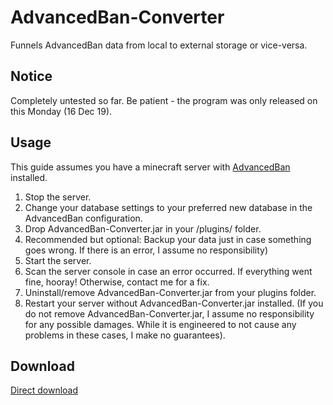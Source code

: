# AdvancedBan-Converter
Funnels AdvancedBan data from local to external storage or vice-versa.


## Notice

Completely untested so far. Be patient - the program was only released on this Monday (16 Dec 19).

## Usage

This guide assumes you have a minecraft server with [AdvancedBan](https://github.com/AdvancedBan) installed.

1. Stop the server.
2. Change your database settings to your preferred new database in the AdvancedBan configuration.
3. Drop AdvancedBan-Converter.jar in your /plugins/ folder.
4. Recommended but optional: Backup your data just in case something goes wrong. If there is an error, I assume no responsibility)
4. Start the server.
5. Scan the server console in case an error occurred. If everything went fine, hooray! Otherwise, contact me for a fix.
6. Uninstall/remove AdvancedBan-Converter.jar from your plugins folder.
7. Restart your server without AdvancedBan-Converter.jar installed. (If you do not remove AdvancedBan-Converter.jar, I assume no responsibility for any possible damages. While it is engineered to not cause any problems in these cases, I make no guarantees).

## Download

[Direct download](github.com/A248/AdvancedBan-Converter/raw/master/AdvancedBan-Converter.jar)
